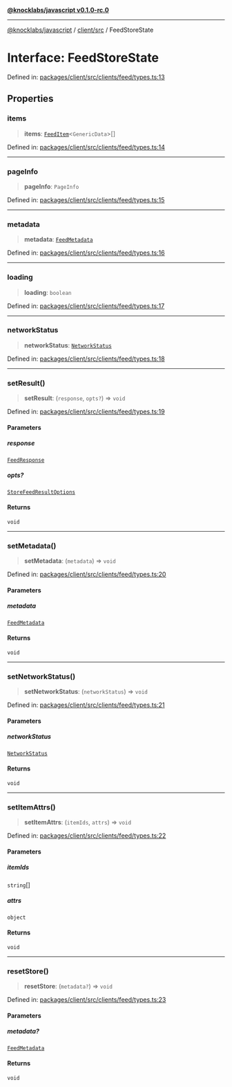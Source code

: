 [**@knocklabs/javascript v0.1.0-rc.0**](../../../README.md)

***

[@knocklabs/javascript](../../../modules.md) / [client/src](../README.md) / FeedStoreState

# Interface: FeedStoreState

Defined in: [packages/client/src/clients/feed/types.ts:13](https://github.com/knocklabs/javascript/blob/main/packages/client/src/clients/feed/types.ts#L13)

## Properties

### items

> **items**: [`FeedItem`](FeedItem.md)\<`GenericData`\>[]

Defined in: [packages/client/src/clients/feed/types.ts:14](https://github.com/knocklabs/javascript/blob/main/packages/client/src/clients/feed/types.ts#L14)

***

### pageInfo

> **pageInfo**: `PageInfo`

Defined in: [packages/client/src/clients/feed/types.ts:15](https://github.com/knocklabs/javascript/blob/main/packages/client/src/clients/feed/types.ts#L15)

***

### metadata

> **metadata**: [`FeedMetadata`](FeedMetadata.md)

Defined in: [packages/client/src/clients/feed/types.ts:16](https://github.com/knocklabs/javascript/blob/main/packages/client/src/clients/feed/types.ts#L16)

***

### loading

> **loading**: `boolean`

Defined in: [packages/client/src/clients/feed/types.ts:17](https://github.com/knocklabs/javascript/blob/main/packages/client/src/clients/feed/types.ts#L17)

***

### networkStatus

> **networkStatus**: [`NetworkStatus`](../enumerations/NetworkStatus.md)

Defined in: [packages/client/src/clients/feed/types.ts:18](https://github.com/knocklabs/javascript/blob/main/packages/client/src/clients/feed/types.ts#L18)

***

### setResult()

> **setResult**: (`response`, `opts?`) => `void`

Defined in: [packages/client/src/clients/feed/types.ts:19](https://github.com/knocklabs/javascript/blob/main/packages/client/src/clients/feed/types.ts#L19)

#### Parameters

##### response

[`FeedResponse`](FeedResponse.md)

##### opts?

[`StoreFeedResultOptions`](../type-aliases/StoreFeedResultOptions.md)

#### Returns

`void`

***

### setMetadata()

> **setMetadata**: (`metadata`) => `void`

Defined in: [packages/client/src/clients/feed/types.ts:20](https://github.com/knocklabs/javascript/blob/main/packages/client/src/clients/feed/types.ts#L20)

#### Parameters

##### metadata

[`FeedMetadata`](FeedMetadata.md)

#### Returns

`void`

***

### setNetworkStatus()

> **setNetworkStatus**: (`networkStatus`) => `void`

Defined in: [packages/client/src/clients/feed/types.ts:21](https://github.com/knocklabs/javascript/blob/main/packages/client/src/clients/feed/types.ts#L21)

#### Parameters

##### networkStatus

[`NetworkStatus`](../enumerations/NetworkStatus.md)

#### Returns

`void`

***

### setItemAttrs()

> **setItemAttrs**: (`itemIds`, `attrs`) => `void`

Defined in: [packages/client/src/clients/feed/types.ts:22](https://github.com/knocklabs/javascript/blob/main/packages/client/src/clients/feed/types.ts#L22)

#### Parameters

##### itemIds

`string`[]

##### attrs

`object`

#### Returns

`void`

***

### resetStore()

> **resetStore**: (`metadata?`) => `void`

Defined in: [packages/client/src/clients/feed/types.ts:23](https://github.com/knocklabs/javascript/blob/main/packages/client/src/clients/feed/types.ts#L23)

#### Parameters

##### metadata?

[`FeedMetadata`](FeedMetadata.md)

#### Returns

`void`
